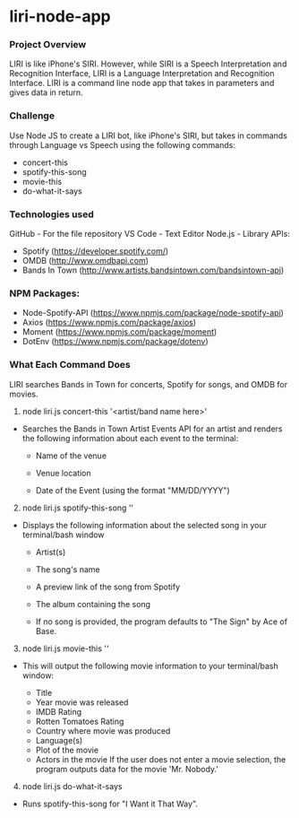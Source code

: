 # liri-node-app

### Project Overview
LIRI is like iPhone's SIRI. However, while SIRI is a Speech Interpretation and Recognition Interface, LIRI is a Language Interpretation and Recognition Interface. LIRI is a command line node app that takes in parameters and gives data in return.

### Challenge
Use Node JS to create a LIRI bot, like iPhone's SIRI, but takes in commands through Language vs Speech using the following commands:

- concert-this
- spotify-this-song
- movie-this
- do-what-it-says

### Technologies used
GitHub - For the file repository
VS Code - Text Editor
Node.js - Library
APIs:
- Spotify (https://developer.spotify.com/)
- OMDB (http://www.omdbapi.com)
- Bands In Town (http://www.artists.bandsintown.com/bandsintown-api)

### NPM Packages:
- Node-Spotify-API (https://www.npmjs.com/package/node-spotify-api)
- Axios (https://www.npmjs.com/package/axios)
- Moment (https://www.npmjs.com/package/moment)
- DotEnv (https://www.npmjs.com/package/dotenv)

### What Each Command Does
LIRI searches Bands in Town for concerts, Spotify for songs, and OMDB for movies.

1. node liri.js concert-this '<artist/band name here>'

 - Searches the Bands in Town Artist Events API for an artist and renders the following information about each event to the terminal:

   - Name of the venue

   - Venue location

   - Date of the Event (using the format "MM/DD/YYYY")

2. node liri.js spotify-this-song '<song name here>'

 - Displays the following information about the selected song in your terminal/bash window

   - Artist(s)

   - The song's name

   - A preview link of the song from Spotify

   - The album containing the song

   - If no song is provided, the program defaults to "The Sign" by Ace of Base.

3. node liri.js movie-this '<movie name here>'

- This will output the following movie information to your terminal/bash window:

  * Title
  * Year movie was released
  * IMDB Rating
  * Rotten Tomatoes Rating
  * Country where movie was produced
  * Language(s)
  * Plot of the movie
  * Actors in the movie
If the user does not enter a movie selection, the program outputs data for the movie 'Mr. Nobody.'

4. node liri.js do-what-it-says

 - Runs spotify-this-song for "I Want it That Way".

